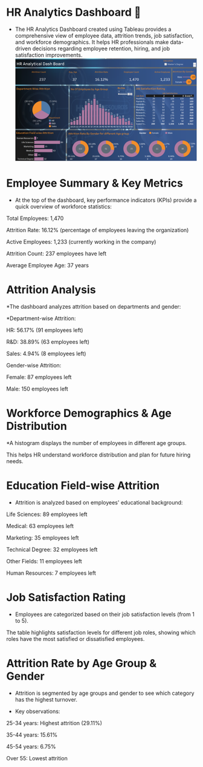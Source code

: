 # HR Analytics Dashboard 👋
* The HR Analytics Dashboard created using Tableau provides a comprehensive view of employee data, attrition trends, job satisfaction, and workforce demographics. It helps HR professionals make data-driven decisions regarding employee retention, hiring, and job satisfaction improvements.
![image](https://github.com/sridevi-vaddemani/Tablaeu/blob/main/hr%20analytical%20dashboard.png)
# Employee Summary & Key Metrics
* At the top of the dashboard, key performance indicators (KPIs) provide a quick overview of workforce statistics:

Total Employees: 1,470

Attrition Rate: 16.12% (percentage of employees leaving the organization)

Active Employees: 1,233 (currently working in the company)

Attrition Count: 237 employees have left

Average Employee Age: 37 years
# Attrition Analysis
*The dashboard analyzes attrition based on departments and gender:

*Department-wise Attrition:

HR: 56.17% (91 employees left)

R&D: 38.89% (63 employees left)

Sales: 4.94% (8 employees left)

Gender-wise Attrition:

Female: 87 employees left

Male: 150 employees left
# Workforce Demographics & Age Distribution
*A histogram displays the number of employees in different age groups.

This helps HR understand workforce distribution and plan for future hiring needs.
# Education Field-wise Attrition
* Attrition is analyzed based on employees' educational background:

Life Sciences: 89 employees left

Medical: 63 employees left

Marketing: 35 employees left

Technical Degree: 32 employees left

Other Fields: 11 employees left

Human Resources: 7 employees left

# Job Satisfaction Rating
* Employees are categorized based on their job satisfaction levels (from 1 to 5).

The table highlights satisfaction levels for different job roles, showing which roles have the most satisfied or dissatisfied employees.
# Attrition Rate by Age Group & Gender
* Attrition is segmented by age groups and gender to see which category has the highest turnover.

* Key observations:

25-34 years: Highest attrition (29.11%)

35-44 years: 15.61%

45-54 years: 6.75%

Over 55: Lowest attrition
